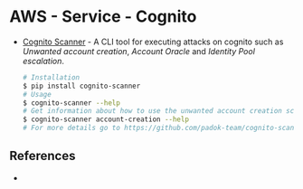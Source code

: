 # AWS - Service - Cognito

* [Cognito Scanner](https://github.com/padok-team/cognito-scanner) - A CLI tool for executing attacks on cognito such as *Unwanted account creation*, *Account Oracle* and *Identity Pool escalation*.
    ```bash
    # Installation
    $ pip install cognito-scanner
    # Usage
    $ cognito-scanner --help
    # Get information about how to use the unwanted account creation script
    $ cognito-scanner account-creation --help
    # For more details go to https://github.com/padok-team/cognito-scanner
    ```


## References

* []()